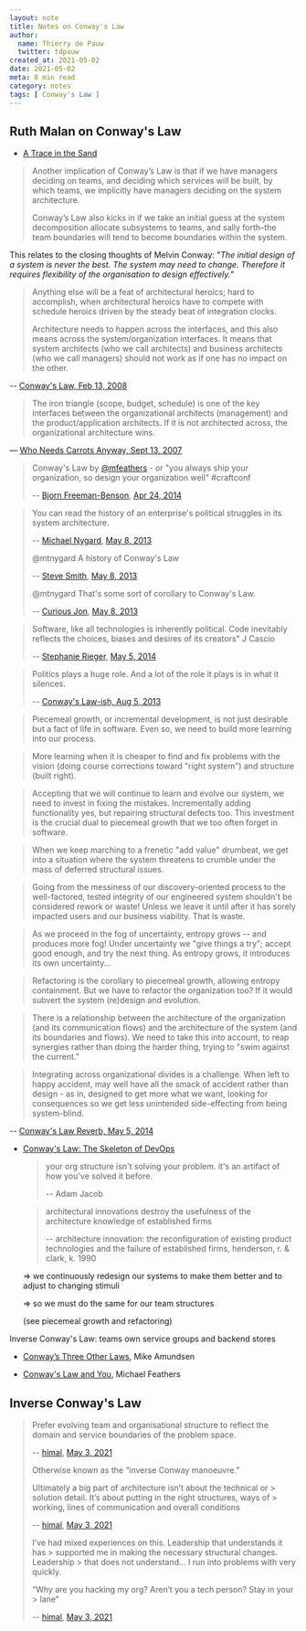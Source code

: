 ```yaml
---
layout: note
title: Notes on Conway's Law
author:
  name: Thierry de Pauw
  twitter: tdpauw
created_at: 2021-05-02
date: 2021-05-02
meta: 8 min read
category: notes
tags: [ Conway's Law ]
---
```


## Ruth Malan on Conway's Law

- [A Trace in the Sand](https://www.ruthmalan.com/Journal/2014/2014JournalMay.htm)

> Another implication of Conway’s Law is that if we have managers deciding on teams, and deciding which services will be built, by which teams, we implicitly have managers deciding on the system architecture.
>
> Conway’s Law also kicks in if we take an initial guess at the system decomposition allocate subsystems to teams, and sally forth–the team boundaries will tend to become boundaries within the system.

This relates to the closing thoughts of Melvin Conway: "*The initial design of a system is never the best. The system may need to change. Therefore it requires flexibility of the organisation to design effectively.*"

> Anything else will be a feat of architectural heroics; hard to accomplish, when architectural heroics have to compete with schedule heroics driven by the steady beat of integration clocks.
>
> Architecture needs to happen across the interfaces, and this also means across the system/organization interfaces. It means that system architects (who we call architects) and business architects (who we call managers) should not work as if one has no impact on the other.

-- [Conway's Law, Feb 13, 2008](https://web.archive.org/web/20181022001505/http://traceinthesand.com:80/blog/2008/02/13/conways-law/)

> The iron triangle (scope, budget, schedule) is one of the key interfaces between the organizational architects (management) and the product/application architects. If it is not architected across, the organizational architecture wins.

— [Who Needs Carrots Anyway, Sept 13, 2007](https://web.archive.org/web/20180929084027/http://www.ruthmalan.com/Journal/2007/2007JournalSeptember.htm#Who_Needs_Carrots)

> Conway's Law by [@mfeathers](https://twitter.com/mfeathers) - or "you always ship your organization, so design your organization well" #craftconf
>
> -- [Bjorn Freeman-Benson](https://twitter.com/bjorn_fb), [Apr 24, 2014](https://twitter.com/bjorn_fb/status/459367064470573056)

> You can read the history of an enterprise's political struggles in its system architecture.
>
> -- [Michael Nygard](https://twitter.com/mtnygard), [May 8, 2013](https://twitter.com/mtnygard/status/332131878830211073)
>
> @mtnygard A history of Conway's Law
>
> -- [Steve Smith](https://twitter.com/SteveSmith_Tech), [May 8, 2013](https://twitter.com/SteveSmith_Tech/status/332146069221810176)
>
> @mtnygard That's some sort of corollary to Conway's Law.
>
> -- [Curious Jon](https://twitter.com/jmbroad), [May 8, 2013](https://twitter.com/jmbroad/status/332132484902948866)


> Software, like all technologies is inherently political. Code inevitably reflects the choices, biases and desires of its creators" J Cascio
>
> -- [Stephanie Rieger](https://twitter.com/stephanierieger/status/463328024591478784?s=20), [May 5, 2014](https://twitter.com/stephanierieger/status/463328024591478784?s=20)

> Politics plays a huge role. And a lot of the role it plays is in what it silences.
>
> -- [Conway's Law-ish, Aug 5, 2013](https://web.archive.org/web/20200621234405/http://www.ruthmalan.com:80/Journal/2013/2013JournalMay.htm#Conways_Law_ish)


> Piecemeal growth, or incremental development, is not just desirable but a fact of life in software. Even so, we need to build more learning into our process.

> More learning when it is cheaper to find and fix problems with the vision (doing course corrections toward "right system") and structure (built right).

> Accepting that we will continue to learn and evolve our system, we need to invest in fixing the mistakes. Incrementally adding functionality yes, but repairing structural defects too. This investment is the crucial dual to piecemeal growth that we too often forget in software.

> When we keep marching to a frenetic "add value" drumbeat, we get into a situation where the system threatens to crumble under the mass of deferred structural issues.

> Going from the messiness of our discovery-oriented process to the well-factored, tested integrity of our engineered system shouldn't be considered rework or waste! Unless we leave it until after it has sorely impacted users and our business viability. That is waste.

> As we proceed in the fog of uncertainty, entropy grows -- and produces more fog! Under uncertainty we "give things a try"; accept good enough, and try the next thing. As entropy grows, it introduces its own uncertainty...

> Refactoring is the corollary to piecemeal growth, allowing entropy containment. But we have to refactor the organization too? If it would subvert the system (re)design and evolution.

> There is a relationship between the architecture of the organization (and its communication flows) and the architecture of the system (and its boundaries and flows). We need to take this into account, to reap synergies rather than doing the harder thing, trying to "swim against the current."

> Integrating across organizational divides is a challenge. When left to happy accident, may well have all the smack of accident rather than design - as in, designed to get more what we want, looking for consequences so we get less unintended side-effecting from being system-blind.

-- [Conway's Law Reverb, May 5, 2014](https://www.ruthmalan.com/Journal/2014/2014JournalMay.htm)

- [Conway's Law: The Skeleton of DevOps](https://www.slideshare.net/danslimmon/conways-law-the-skeleton-of-devops)

   > your org structure isn't solving your problem.
   > it's an artifact of how you've solved it before.
   >
   > -- Adam Jacob

   > architectural innovations destroy the usefulness of the architecture knowledge of established firms
   >
   > -- architecture innovation: the reconfiguration of existing product technologies and the failure of established firms, henderson, r. & clark, k. 1990

   => we continuously redesign our systems to make them better and to adjust to changing stimuli

   => so we must do the same for our team structures

   (see piecemeal growth and refactoring)

Inverse Conway's Law: teams own service groups and backend stores

- [Conway’s Three Other Laws](https://mamund.site44.com/talks/2015-10-velocity-teams/), Mike Amundsen

- [Conway's Law and You](https://www.youtube.com/watch?v=odJ8esf2h6E), Michael Feathers

## Inverse Conway's Law

> Prefer evolving team and organisational structure to reflect the domain and service boundaries of the problem space.
>
> -- [himal](https://twitter.com/HimalMandalia), [May 3, 2021](https://twitter.com/HimalMandalia/status/1389118556235776003)
>
> Otherwise known as the “inverse Conway manoeuvre.”
>
> Ultimately a big part of architecture isn’t about the technical or > solution detail. It’s about putting in the right structures, ways of > working, lines of communication and overall conditions
>
> -- [himal](https://twitter.com/HimalMandalia), [May 3, 2021](https://twitter.com/HimalMandalia/status/1389119305145634816)
>
> I’ve had mixed experiences on this. Leadership that understands it has > supported me in making the necessary structural changes. Leadership > that does not understand... I run into problems with very quickly.
>
> “Why are you hacking my org? Aren’t you a tech person? Stay in your > lane”
>
> -- [himal](https://twitter.com/HimalMandalia), [May 3, 2021](https://twitter.com/HimalMandalia/status/1389124875047088129)


